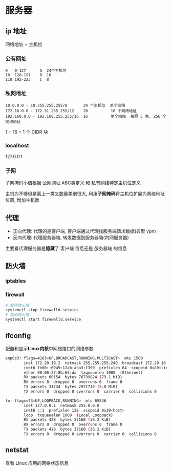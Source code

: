 # 服务器

## ip 地址

网络地址 + 主机位

### 公有网址

```text
0   0-127      A  24个主机位
10  128-191    B  16
110 192-223    C  8
```

### 私网地址

```text
10.0.0.0 - 10.255.255.255/8       24 个主机位  单个网络
172.16.0.0 - 172.31.255.255/12    20          16 个网络地址     
192.168.0.0 - 192.168.255.255/16  16          单个网络  按照 C 类, 256 个网络地址
```

1 + 16 + 1 个 CIDR 块

### localhost

127.0.0.1

### 子网

子网掩码小值根据 公网网址 ABC类定义 和 私有网络特定主机位定义

主机为不够但是离上一类又数量差别很大, 利用**子网掩码**将主机位扩展为网络地址位置, 增加主机数

## 代理

- 正向代理: 代理的是客户端, 客户端通过代理找服务端请求数据(典型 vpn)
- 反向代理: 代理服务器端, 转发数据到服务器端(内网服务器)

主要看代理服务器是**隐藏**了 客户端 信息还是 服务器端 的信息

## 防火墙

### iptables

### firewall

```bash
# 暂停防火墙
systemctl stop firewalld.service
# 启动防火墙
systemctl start firewalld.service
```

## ifconfig

配置和显示**Linux内核**中网络接口的网络参数

```bash
enp0s3: flags=4163<UP,BROADCAST,RUNNING,MULTICAST>  mtu 1500
        inet 172.20.10.2  netmask 255.255.255.240  broadcast 172.20.10.15
        inet6 fe80::6949:12ab:aba3:f399  prefixlen 64  scopeid 0x20<link>
        ether 08:00:27:8b:65:da  txqueuelen 1000  (Ethernet)
        RX packets 60154  bytes 76739824 (73.1 MiB)
        RX errors 0  dropped 0  overruns 0  frame 0
        TX packets 31734  bytes 2971719 (2.8 MiB)
        TX errors 0  dropped 0 overruns 0  carrier 0  collisions 0

lo: flags=73<UP,LOOPBACK,RUNNING>  mtu 65536
        inet 127.0.0.1  netmask 255.0.0.0
        inet6 ::1  prefixlen 128  scopeid 0x10<host>
        loop  txqueuelen 1000  (Local Loopback)
        RX packets 428  bytes 37160 (36.2 KiB)
        RX errors 0  dropped 0  overruns 0  frame 0
        TX packets 428  bytes 37160 (36.2 KiB)
        TX errors 0  dropped 0 overruns 0  carrier 0  collisions 0
```

## netstat

查看 Linux 应用的网络状态信息
